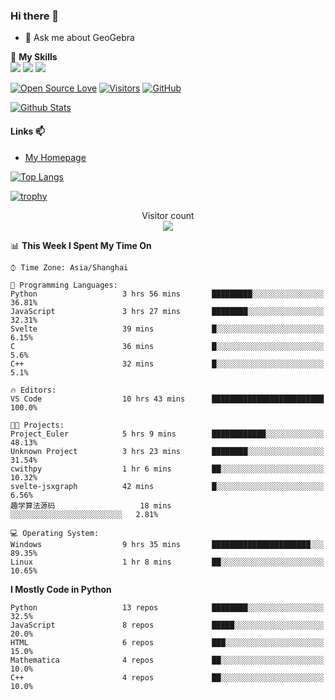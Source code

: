 ### Hi there 👋

<!--
**wuyudi/wuyudi** is a ✨ _special_ ✨ repository because its `README.md` (this file) appears on your GitHub profile.

Here are some ideas to get you started:

- 🔭 I’m currently working on ...
- 🌱 I’m currently learning ...
- 👯 I’m looking to collaborate on ...
- 🤔 I’m looking for help with ...

- 📫 How to reach me: ...
- 😄 Pronouns: ...
- ⚡ Fun fact: ...
-->

- 💬 Ask me about GeoGebra

🌟 **My Skills**  
![](https://img.shields.io/badge/-Python-3e74a2?style=flat-square&logo=Python&logoColor=fff)
![](https://img.shields.io/badge/-Mathematica-3e74a2?style=flat-square&logo=Wolfram&logoColor=fff)
![](https://img.shields.io/badge/-C%2B%2B-3e74a2?style=flat-square&logo=C%2B%2B&logoColor=fff)

[![Open Source Love](https://badges.frapsoft.com/os/v1/open-source.svg?v=103)](https://github.com/wuyudi/)
[![Visitors](https://visitor-badge.glitch.me/badge?page_id=wuyudi.wuyudi)](https://github.com/wuyudi/)
[![GitHub](https://img.shields.io/github/followers/wuyudi.svg?lable=GitHub&style=social)](https://github.com/wuyudi/)

[![Github Stats](https://github-readme-stats.vercel.app/api?username=wuyudi&show_icons=true)](https://github.com/wuyudi/)

#### Links 📫

* [My Homepage](https://wuyudi.github.io/blog/)

[![Top Langs](https://github-readme-stats.vercel.app/api/top-langs/?username=wuyudi&hide=HTML,jupyter%20notebook&layout=compact)](https://github.com/wuyudi/github-readme-stats)

[![trophy](https://github-profile-trophy.vercel.app/?username=wuyudi&theme=onedark)](https://github.com/ryo-ma/github-profile-trophy)

<p align="center"> 
  Visitor count<br>
  <img src="https://profile-counter.glitch.me/wuyudi/count.svg" />
</p>

<!--START_SECTION:waka-->
📊 **This Week I Spent My Time On** 

```text
⌚︎ Time Zone: Asia/Shanghai

💬 Programming Languages: 
Python                   3 hrs 56 mins       █████████░░░░░░░░░░░░░░░░   36.81% 
JavaScript               3 hrs 27 mins       ████████░░░░░░░░░░░░░░░░░   32.31% 
Svelte                   39 mins             █░░░░░░░░░░░░░░░░░░░░░░░░   6.15% 
C                        36 mins             █░░░░░░░░░░░░░░░░░░░░░░░░   5.6% 
C++                      32 mins             █░░░░░░░░░░░░░░░░░░░░░░░░   5.1%

🔥 Editors: 
VS Code                  10 hrs 43 mins      █████████████████████████   100.0%

🐱‍💻 Projects: 
Project_Euler            5 hrs 9 mins        ████████████░░░░░░░░░░░░░   48.13% 
Unknown Project          3 hrs 23 mins       ████████░░░░░░░░░░░░░░░░░   31.54% 
cwithpy                  1 hr 6 mins         ██░░░░░░░░░░░░░░░░░░░░░░░   10.32% 
svelte-jsxgraph          42 mins             █░░░░░░░░░░░░░░░░░░░░░░░░   6.56% 
趣学算法源码                   18 mins             ░░░░░░░░░░░░░░░░░░░░░░░░░   2.81%

💻 Operating System: 
Windows                  9 hrs 35 mins       ██████████████████████░░░   89.35% 
Linux                    1 hr 8 mins         ██░░░░░░░░░░░░░░░░░░░░░░░   10.65%

```

**I Mostly Code in Python** 

```text
Python                   13 repos            ████████░░░░░░░░░░░░░░░░░   32.5% 
JavaScript               8 repos             █████░░░░░░░░░░░░░░░░░░░░   20.0% 
HTML                     6 repos             ███░░░░░░░░░░░░░░░░░░░░░░   15.0% 
Mathematica              4 repos             ██░░░░░░░░░░░░░░░░░░░░░░░   10.0% 
C++                      4 repos             ██░░░░░░░░░░░░░░░░░░░░░░░   10.0%

```



<!--END_SECTION:waka-->
